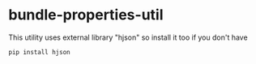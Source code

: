 # bundle-properties-util

This utility uses external library "hjson" so install it too if you don't have

`pip install hjson`
